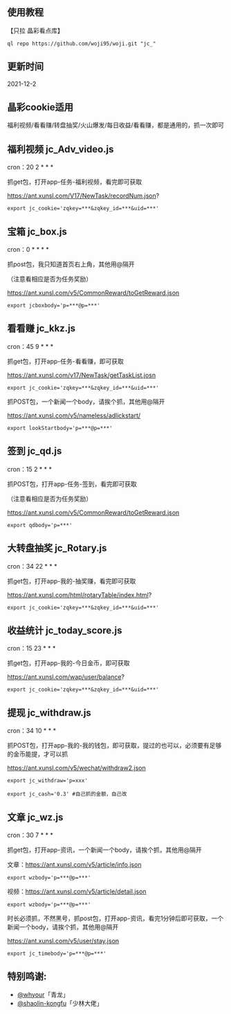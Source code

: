 ## 使用教程

【只拉 晶彩看点库】

    ql repo https://github.com/woji95/woji.git "jc_"


## 更新时间

2021-12-2


## 晶彩cookie适用

福利视频/看看赚/转盘抽奖/火山爆发/每日收益/看看赚，都是通用的，抓一次即可





## 福利视频 jc_Adv_video.js


cron：20 2 * * *

抓get包，打开app-任务-福利视频，看完即可获取

https://ant.xunsl.com/V17/NewTask/recordNum.json?

    export jc_cookie='zqkey=***&zqkey_id=***&uid=***'






## 宝箱 jc_box.js


cron：0 * * * *

抓post包，我只知道首页右上角，其他用@隔开

（注意看相应是否为任务奖励）

https://ant.xunsl.com/v5/CommonReward/toGetReward.json


    export jcboxbody='p=***@p=***'




## 看看赚 jc_kkz.js


cron：45 9 * * *

抓get包，打开app-任务-看看赚，即可获取

https://ant.xunsl.com/v17/NewTask/getTaskList.josn

    export jc_cookie='zqkey=***&zqkey_id=***&uid=***'

抓POST包，一个新闻一个body，请挨个抓，其他用@隔开

https://ant.xunsl.com/v5/nameless/adlickstart/

    export lookStartbody='p=***@p=***'







## 签到 jc_qd.js


cron：15 2 * * *

抓POST包，打开app-任务-签到，看完即可获取

（注意看相应是否为任务奖励）

https://ant.xunsl.com/v5/CommonReward/toGetReward.json


    export qdbody='p=***'





## 大转盘抽奖 jc_Rotary.js


cron：34 22 * * *

抓get包，打开app-我的-抽奖赚，看完即可获取

https://ant.xunsl.com/html/rotaryTable/index.html?

    export jc_cookie='zqkey=***&zqkey_id=***&uid=***'





## 收益统计 jc_today_score.js


cron：15 23 * * *

抓get包，打开app-我的-今日金币，即可获取

https://ant.xunsl.com/wap/user/balance?

    export jc_cookie='zqkey=***&zqkey_id=***&uid=***'





## 提现 jc_withdraw.js


cron：34 10 * * *

抓POST包，打开app-我的-我的钱包，即可获取，提过的也可以，必须要有足够的金币能提，才可以抓

https://ant.xunsl.com/v5/wechat/withdraw2.json

    export jc_withdraw='p=xxx'

    export jc_cash='0.3' #自己抓的金额，自己改





## 文章 jc_wz.js


cron：30 7 * * *

抓get包，打开app-资讯，一个新闻一个body，请挨个抓，其他用@隔开

文章：https://ant.xunsl.com/v5/article/info.json

    export wzbody='p=***@p=***'

视频：https://ant.xunsl.com/v5/article/detail.json

    export wzbody='p=***@p=***'

时长必须抓，不然黑号，抓post包，打开app-资讯，看完1分钟后即可获取，一个新闻一个body，请挨个抓，其他用@隔开

https://ant.xunsl.com/v5/user/stay.json

    export jc_timebody='p=***@p=***'








## 特别鸣谢:

* [@whyour](https://github.com/whyour/qinglong)「青龙」
* [@shaolin-kongfu](https://github.com/shaolin-kongfu/js_scripts/)「少林大佬」
